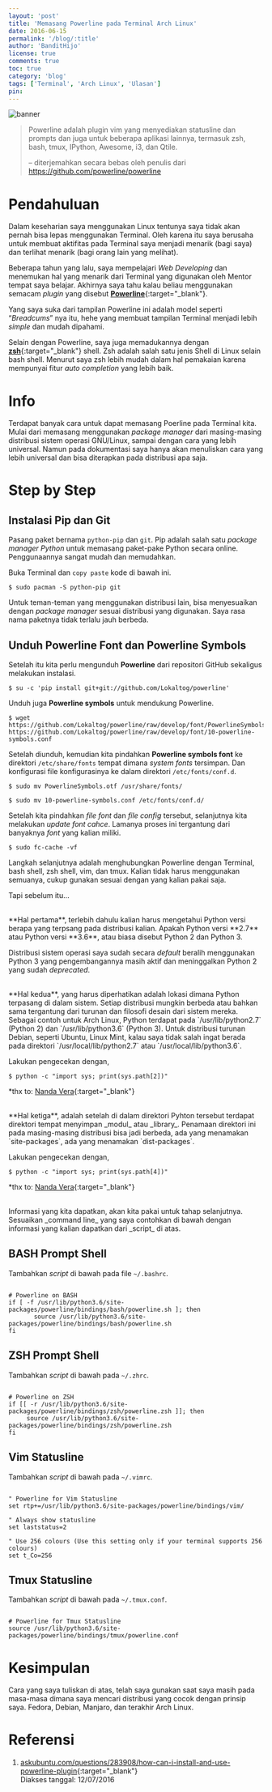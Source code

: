 ```yaml
---
layout: 'post'
title: 'Memasang Powerline pada Terminal Arch Linux'
date: 2016-06-15
permalink: '/blog/:title'
author: 'BanditHijo'
license: true
comments: true
toc: true
category: 'blog'
tags: ['Terminal', 'Arch Linux', 'Ulasan']
pin:
---
```


<img class="post-body-img" src="{{ site.lazyload.logo_blank_banner }}" data-echo="https://1.bp.blogspot.com/-KF2Kx7Lid-A/V2F0WfmSFnI/AAAAAAAADTs/xQ1Xu0qqI74ckHyXueXOgPD_4VL9lECNACPcB/s1600/Default%2BHeader%2BTemplate%2BPost%2B21.1.png" alt="banner">

>Powerline adalah plugin vim yang menyediakan statusline dan prompts dan juga untuk beberapa aplikasi lainnya, termasuk zsh, bash, tmux, IPython, Awesome, i3, dan Qtile.
>
><p style="text-align:left;">– diterjemahkan secara bebas oleh penulis dari <a href="https://github.com/powerline/powerline" target="_blank">https://github.com/powerline/powerline</a></p>

# Pendahuluan
Dalam keseharian saya menggunakan Linux tentunya saya tidak akan pernah bisa lepas menggunakan Terminal. Oleh karena itu saya berusaha untuk membuat aktifitas pada Terminal saya menjadi menarik (bagi saya) dan terlihat menarik (bagi orang lain yang melihat).

Beberapa tahun yang lalu, saya mempelajari _Web Developing_ dan menemukan hal yang menarik dari Terminal yang digunakan oleh Mentor tempat saya belajar. Akhirnya saya tahu kalau beliau menggunakan semacam _plugin_ yang disebut [**Powerline**](https://wiki.archlinux.org/index.php/Powerline){:target="_blank"}.

Yang saya suka dari tampilan Powerline ini adalah model seperti “_Breadcums_” nya itu, hehe yang membuat tampilan Terminal menjadi lebih _simple_ dan mudah dipahami.

Selain dengan Powerline, saya juga memadukannya dengan [**zsh**](https://wiki.archlinux.org/index.php/Zsh){:target="_blank"} shell. Zsh adalah salah satu jenis Shell di Linux selain bash shell. Menurut saya zsh lebih mudah dalam hal pemakaian karena mempunyai fitur _auto completion_ yang lebih baik.

# Info
Terdapat banyak cara untuk dapat memasang Poerline pada Terminal kita. Mulai dari memasang menggunakan _package manager_ dari masing-masing distribusi sistem operasi GNU/Linux, sampai dengan cara yang lebih universal. Namun pada dokumentasi saya hanya akan menuliskan cara yang lebih universal dan bisa diterapkan pada distribusi apa saja.

# Step by Step

## Instalasi Pip dan Git
Pasang paket bernama `python-pip` dan `git`. Pip adalah salah satu _package manager Python_ untuk memasang paket-pake Python secara online. Penggunaannya sangat mudah dan memudahkan.

Buka Terminal dan `copy paste` kode di bawah ini.
```
$ sudo pacman -S python-pip git
```
Untuk teman-teman yang menggunakan distribusi lain, bisa menyesuaikan dengan _package manager_ sesuai distribusi yang digunakan. Saya rasa nama paketnya tidak terlalu jauh berbeda.

## Unduh Powerline Font dan Powerline Symbols
Setelah itu kita perlu mengunduh **Powerline** dari repositori GitHub sekaligus melakukan instalasi.

```
$ su -c 'pip install git+git://github.com/Lokaltog/powerline'
```

Unduh juga **Powerline symbols** untuk mendukung Powerline.
```
$ wget https://github.com/Lokaltog/powerline/raw/develop/font/PowerlineSymbols.otf https://github.com/Lokaltog/powerline/raw/develop/font/10-powerline-symbols.conf
```

Setelah diunduh, kemudian kita pindahkan **Powerline symbols font** ke direktori `/etc/share/fonts` tempat dimana _system fonts_ tersimpan. Dan konfigurasi file konfigurasinya ke dalam direktori `/etc/fonts/conf.d`.
```
$ sudo mv PowerlineSymbols.otf /usr/share/fonts/
```
```
$ sudo mv 10-powerline-symbols.conf /etc/fonts/conf.d/
```

Setelah kita pindahkan _file font_ dan _file config_ tersebut, selanjutnya kita melakukan _update font cahce_. Lamanya proses ini tergantung dari banyaknya _font_ yang kalian miliki.
```
$ sudo fc-cache -vf
```

Langkah selanjutnya adalah menghubungkan Powerline dengan Terminal, bash shell, zsh shell, vim, dan tmux. Kalian tidak harus menggunakan semuanya, cukup gunakan sesuai dengan yang kalian pakai saja.

Tapi sebelum itu...

<br>
**Hal pertama**, terlebih dahulu kalian harus mengetahui Python versi berapa yang terpsang pada distribusi kalian. Apakah Python versi **2.7** atau Python versi **3.6**, atau biasa disebut Python 2 dan Python 3.

Distribusi sistem operasi saya sudah secara _default_ beralih menggunakan Python 3 yang pengembangannya masih aktif dan meninggalkan Python 2 yang sudah _deprecated_.

<br>
**Hal kedua**, yang harus diperhatikan adalah lokasi dimana Python terpasang di dalam sistem. Setiap distribusi mungkin berbeda atau bahkan sama tergantung dari turunan dan filosofi desain dari sistem mereka. Sebagai contoh untuk Arch Linux, Python terdapat pada `/usr/lib/python2.7` (Python 2) dan `/usr/lib/python3.6` (Python 3). Untuk distribusi turunan Debian, seperti Ubuntu, Linux Mint, kalau saya tidak salah ingat berada pada direktori `/usr/local/lib/python2.7` atau `/usr/local/lib/python3.6`.

Lakukan pengecekan dengan,
```
$ python -c "import sys; print(sys.path[2])"
```
*thx to: [Nanda Vera](https://github.com/yuune){:target="_blank"}

<br>
**Hal ketiga**, adalah setelah di dalam direktori Pyhton tersebut terdapat direktori tempat menyimpan _modul_ atau _library_. Penamaan direktori ini pada masing-masing distribusi bisa jadi berbeda, ada yang menamakan `site-packages`, ada yang menamakan `dist-packages`.

Lakukan pengecekan dengan,
```
$ python -c "import sys; print(sys.path[4])"
```
*thx to: [Nanda Vera](https://github.com/yuune){:target="_blank"}

<br>
Informasi yang kita dapatkan, akan kita pakai untuk tahap selanjutnya. Sesuaikan _command line_ yang saya contohkan di bawah dengan informasi yang kalian dapatkan dari _script_ di atas.

## BASH Prompt Shell
Tambahkan _script_ di bawah pada file `~/.bashrc`.
```

# Powerline on BASH
if [ -f /usr/lib/python3.6/site-packages/powerline/bindings/bash/powerline.sh ]; then
       source /usr/lib/python3.6/site-packages/powerline/bindings/bash/powerline.sh
fi

```

## ZSH Prompt Shell
Tambahkan _script_ di bawah pada `~/.zhrc`.
```

# Powerline on ZSH
if [[ -r /usr/lib/python3.6/site-packages/powerline/bindings/zsh/powerline.zsh ]]; then
     source /usr/lib/python3.6/site-packages/powerline/bindings/zsh/powerline.zsh
fi

```

## Vim Statusline
Tambahkan _script_ di bawah pada `~/.vimrc`.
```

" Powerline for Vim Statusline
set rtp+=/usr/lib/python3.6/site-packages/powerline/bindings/vim/

" Always show statusline
set laststatus=2

" Use 256 colours (Use this setting only if your terminal supports 256 colours)
set t_Co=256

```

## Tmux Statusline
Tambahkan _script_ di bawah pada `~/.tmux.conf`.
```

# Powerline for Tmux Statusline
source /usr/lib/python3.6/site-packages/powerline/bindings/tmux/powerline.conf

```

# Kesimpulan
Cara yang saya tuliskan di atas, telah saya gunakan saat saya masih pada masa-masa dimana saya mencari distribusi yang cocok dengan prinsip saya. Fedora, Debian, Manjaro, dan terakhir Arch Linux.

# Referensi
1. [askubuntu.com/questions/283908/how-can-i-install-and-use-powerline-plugin](http://askubuntu.com/questions/283908/how-can-i-install-and-use-powerline-plugin){:target="_blank"}
<br>Diakses tanggal: 12/07/2016

